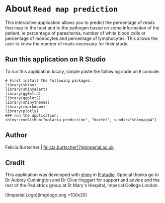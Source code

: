 # About `Read map prediction`

This interactive application allows you to predict the percentage of reads that map to the host and to the pathogen based on some information of the patient, ie percentage of parasitemia, number of white blood cells or percentage of monocytes and percentage of lymphocytes.
This allows the user to know the number of reads necessary for their study.
 
## Run this application on R Studio
 
To run this application localy, simple paste the following code on `R` console: 
   ```{r} 
 # First install the following packages:
 library(shiny)
 library(shinyalert)
 library(ggExtra)
 library(ggplot2)
 library(shinythemes)
 library(rmarkdown)
 library(plotly)
 ### run the application:
 shiny::runGitHub("malaria-prediction", "burfel", subdir="shinyapp4")
 ```
 
## Author
Felicia Burtscher | [felicia.burtscher17@imperial.ac.uk](mailto:felicia.burtscher17@imperial.ac.uk)
 
## Credit
This application was developed with [shiny](http://shiny.rstudio.com/) in [R studio](https://www.rstudio.com/). Special thanks go to Dr Aubrey Cunnington and Dr Clive Hoggart for support and advice and the rest of the Pediatrics group at St Mary's Hospital, Imperial College London.

![Imperial Logo](img/logo.png =100x20)
